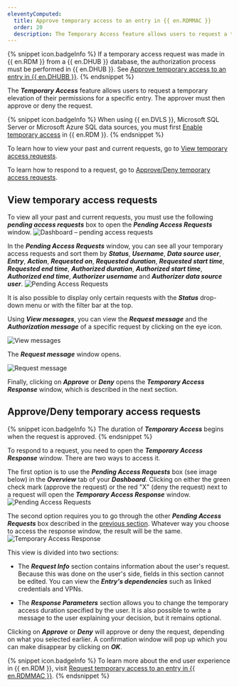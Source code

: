 ```yaml
---
eleventyComputed:
  title: Approve temporary access to an entry in {{ en.RDMMAC }}
  order: 20
  description: The Temporary Access feature allows users to request a temporary elevation of their permissions for a specific entry. The approver must then approve or deny the request.
---
```

{% snippet icon.badgeInfo %}
If a temporary access request was made in {{ en.RDM }} from a {{ en.DHUB }} database, the authorization process must be performed in {{ en.DHUB }}. See [Approve temporary access to an entry in {{ en.DHUBB }}](/hub/web-interface/temporary-access/approve-temporary-access/).
{% endsnippet %}

The ***Temporary Access*** feature allows users to request a temporary elevation of their permissions for a specific entry. The approver must then approve or deny the request.

{% snippet icon.badgeInfo %}
When using {{ en.DVLS }}, Microsoft SQL Server or Microsoft Azure SQL data sources, you must first [Enable temporary access](/kb/remote-desktop-manager/how-to-articles/enable-temporary-access/) in {{ en.RDM }}.
{% endsnippet %}

To learn how to view your past and current requests, go to [View temporary access requests](#view-temporary-access-requests).

To learn how to respond to a request, go to [Approve/Deny temporary access requests](#approvedeny-temporary-access-requests).

## View temporary access requests

To view all your past and current requests, you must use the following ***pending access requests*** box to open the ***Pending Access Requests*** window.
![Dashboard – pending access requests](https://cdnweb.devolutions.net/docs/en/rdm/mac/RDMMac6005.png)

In the ***Pending Access Requests*** window, you can see all your temporary access requests and sort them by ***Status***, ***Username***, ***Data source user***, ***Entry***, ***Action***, ***Requested on***, ***Requested duration***, ***Requested start time***, ***Requested end time***, ***Authorized duration***, ***Authorized start time***, ***Authorized end time***, ***Authorizer username*** and ***Authorizer data source user***.
![Pending Access Requests](https://cdnweb.devolutions.net/docs/en/rdm/mac/RDMMac6006.png)

It is also possible to display only certain requests with the ***Status*** drop-down menu or with the filter bar at the top.

Using ***View messages***, you can view the ***Request message*** and the ***Authorization message*** of a specific request by clicking on the eye icon.

![View messages](https://cdnweb.devolutions.net/docs/en/rdm/mac/RDMMac6016.png)

The ***Request message*** window opens.

![Request message](https://cdnweb.devolutions.net/docs/en/rdm/mac/RDMMac6007.png)

Finally, clicking on ***Approve*** or ***Deny*** opens the ***Temporary Access Response*** window, which is described in the next section.

## Approve/Deny temporary access requests

{% snippet icon.badgeInfo %}
The duration of ***Temporary Access*** begins when the request is approved.
{% endsnippet %}

To respond to a request, you need to open the ***Temporary Access Response*** window. There are two ways to access it.

The first option is to use the ***Pending Access Requests*** box (see image below) in the ***Overview*** tab of your ***Dashboard***. Clicking on either the green check mark (approve the request) or the red "X" (deny the request) next to a request will open the ***Temporary Access Response*** window.
![Pending Access Requests](https://cdnweb.devolutions.net/docs/en/rdm/mac/RDMMac6008.png)

The second option requires you to go through the other ***Pending Access Requests*** box described in the [previous section](#view-temporary-access-requests). Whatever way you choose to access the response window, the result will be the same.
![Temporary Access Response](https://cdnweb.devolutions.net/docs/en/rdm/mac/RDMMac6014.png)

This view is divided into two sections:

* The ***Request Info*** section contains information about the user's request. Because this was done on the user's side, fields in this section cannot be edited. You can view the ***Entry's dependencies*** such as linked credentials and VPNs.

* The ***Response Parameters*** section allows you to change the temporary access duration specified by the user. It is also possible to write a message to the user explaining your decision, but it remains optional.

Clicking on ***Approve*** or ***Deny*** will approve or deny the request, depending on what you selected earlier. A confirmation window will pop up which you can make disappear by clicking on ***OK***.

{% snippet icon.badgeInfo %}
To learn more about the end user experience in {{ en.RDM }}, visit [Request temporary access to an entry in {{ en.RDMMAC }}](/rdm/mac/user-interface/content-area/temporary-access/request-temporary-access/).
{% endsnippet %}

